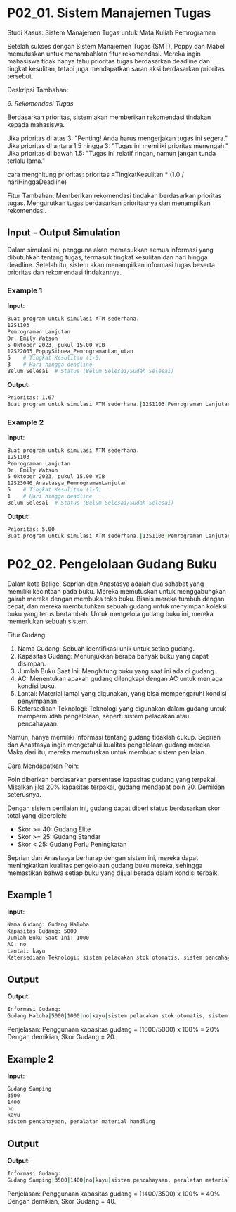 # P02_01. Sistem Manajemen Tugas 

Studi Kasus: Sistem Manajemen Tugas untuk Mata Kuliah Pemrograman

Setelah sukses dengan Sistem Manajemen Tugas (SMT), Poppy dan Mabel memutuskan untuk menambahkan fitur rekomendasi. Mereka ingin mahasiswa tidak hanya tahu prioritas tugas berdasarkan deadline dan tingkat kesulitan, tetapi juga mendapatkan saran aksi berdasarkan prioritas tersebut.

Deskripsi Tambahan:

*9. Rekomendasi Tugas*

Berdasarkan prioritas, sistem akan memberikan rekomendasi tindakan kepada mahasiswa.

Jika prioritas di atas 3: "Penting! Anda harus mengerjakan tugas ini segera."
Jika prioritas di antara 1.5 hingga 3: "Tugas ini memiliki prioritas menengah."
Jika prioritas di bawah 1.5: "Tugas ini relatif ringan, namun jangan tunda terlalu lama."

cara menghitung prioritas:
prioritas =TingkatKesulitan * (1.0 / hariHinggaDeadline)

Fitur Tambahan:
Memberikan rekomendasi tindakan berdasarkan prioritas tugas.
Mengurutkan tugas berdasarkan prioritasnya dan menampilkan rekomendasi.

## Input - Output Simulation
Dalam simulasi ini, pengguna akan memasukkan semua informasi yang dibutuhkan tentang tugas, termasuk tingkat kesulitan dan hari hingga deadline. Setelah itu, sistem akan menampilkan informasi tugas beserta prioritas dan rekomendasi tindakannya.

### Example 1
**Input**:
```bash
Buat program untuk simulasi ATM sederhana.
12S1103
Pemrograman Lanjutan
Dr. Emily Watson
5 Oktober 2023, pukul 15.00 WIB
12S22005_PoppySibuea_PemrogramanLanjutan
5    # Tingkat Kesulitan (1-5)
3    # Hari hingga deadline
Belum Selesai  # Status (Belum Selesai/Sudah Selesai)

```


**Output**:
```bash
Prioritas: 1.67
Buat program untuk simulasi ATM sederhana.|12S1103|Pemrograman Lanjutan|Dr. Emily Watson|5 Oktober 2023, pukul 15.00 WIB|12S22005_PoppySibuea_PemrogramanLanjutan|Belum Selesai|Tugas ini memiliki prioritas menengah.

```

### Example 2
**Input**:
```bash
Buat program untuk simulasi ATM sederhana.
12S1103
Pemrograman Lanjutan
Dr. Emily Watson
5 Oktober 2023, pukul 15.00 WIB
12S23046_Anastasya_PemrogramanLanjutan
5    # Tingkat Kesulitan (1-5)
1    # Hari hingga deadline
Belum Selesai  # Status (Belum Selesai/Sudah Selesai)

```

**Output**:
```bash
Prioritas: 5.00
Buat program untuk simulasi ATM sederhana.|12S1103|Pemrograman Lanjutan|Dr. Emily Watson|5 Oktober 2023, pukul 15.00 WIB|12S23046_Anastasya_PemrogramanLanjutan|Belum Selesai|Penting! Anda harus mengerjakan tugas ini segera.

```











# P02_02. Pengelolaan Gudang Buku 

Dalam kota Balige, Seprian dan Anastasya adalah dua sahabat yang memiliki kecintaan pada buku. Mereka memutuskan untuk menggabungkan gairah mereka dengan membuka toko buku. Bisnis mereka tumbuh dengan cepat, dan mereka membutuhkan sebuah gudang untuk menyimpan koleksi buku yang terus bertambah. Untuk mengelola gudang buku ini, mereka memerlukan sebuah sistem.

Fitur Gudang:

1. Nama Gudang: Sebuah identifikasi unik untuk setiap gudang.
2. Kapasitas Gudang: Menunjukkan berapa banyak buku yang dapat disimpan.
3. Jumlah Buku Saat Ini: Menghitung buku yang saat ini ada di gudang.
4. AC: Menentukan apakah gudang dilengkapi dengan AC untuk menjaga kondisi buku.
5. Lantai: Material lantai yang digunakan, yang bisa mempengaruhi kondisi penyimpanan.
6. Ketersediaan Teknologi: Teknologi yang digunakan dalam gudang untuk mempermudah pengelolaan, seperti sistem pelacakan atau pencahayaan.
   

Namun, hanya memiliki informasi tentang gudang tidaklah cukup. Seprian dan Anastasya ingin mengetahui kualitas pengelolaan gudang mereka. Maka dari itu, mereka memutuskan untuk membuat sistem penilaian.

Cara Mendapatkan Poin:

Poin diberikan berdasarkan persentase kapasitas gudang yang terpakai.
Misalkan jika 20% kapasitas terpakai, gudang mendapat poin 20. Demikian seterusnya.

Dengan sistem penilaian ini, gudang dapat diberi status berdasarkan skor total yang diperoleh:

-  Skor >= 40: Gudang Elite
-  Skor >= 25: Gudang Standar
-  Skor < 25: Gudang Perlu Peningkatan

Seprian dan Anastasya berharap dengan sistem ini, mereka dapat meningkatkan kualitas pengelolaan gudang buku mereka, sehingga memastikan bahwa setiap buku yang dijual berada dalam kondisi terbaik.

## Example 1
**Input**:
```bash
Nama Gudang: Gudang Haloha
Kapasitas Gudang: 5000
Jumlah Buku Saat Ini: 1000
AC: no
Lantai: kayu
Ketersediaan Teknologi: sistem pelacakan stok otomatis, sistem pencahayaan


```

## Output

**Output**:
```bash
Informasi Gudang:
Gudang Haloha|5000|1000|no|kayu|sistem pelacakan stok otomatis, sistem pencahayaan|20|Gudang Perlu Peningkatan

```

Penjelasan:
Penggunaan kapasitas gudang = (1000/5000) x 100% = 20%
Dengan demikian, Skor Gudang = 20.


## Example 2
**Input**:
```bash
Gudang Samping
3500
1400
no
kayu
sistem pencahayaan, peralatan material handling

```

## Output

**Output**:
```bash
Informasi Gudang:
Gudang Samping|3500|1400|no|kayu|sistem pencahayaan, peralatan material handling|40|Gudang Elite

```

Penjelasan:
Penggunaan kapasitas gudang = (1400/3500) x 100% = 40%
Dengan demikian, Skor Gudang = 40.








